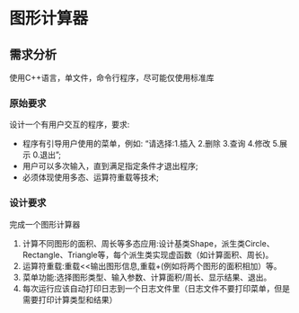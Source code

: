 # 图形计算器

## 需求分析

使用C++语言，单文件，命令行程序，尽可能仅使用标准库

### 原始要求

设计一个有用户交互的程序，要求:

- 程序有引导用户使用的菜单，例如:
“请选择:1.插入 2.删除 3.查询 4.修改 5.展示 0.退出”;
- 用户可以多次输入，直到满足指定条件才退出程序;
- 必须体现使用多态、运算符重载等技术;

### 设计要求

完成一个图形计算器

1. 计算不同图形的面积、周长等多态应用:设计基类Shape，派生类Circle、Rectangle、Triangle等，每个派生类实现虚函数（如计算面积、周长)。
2. 运算符重载:重载<<输出图形信息,重载+(例如将两个图形的面积相加）等。
3. 菜单功能:选择图形类型、输入参数、计算面积/周长、显示结果、退出。
4. 每次运行应该自动打印日志到一个日志文件里（日志文件不要打印菜单，但是需要打印计算类型和结果）